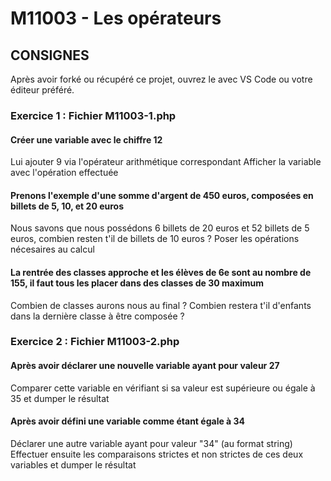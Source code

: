 # M11003 - Les opérateurs

## CONSIGNES

Après avoir forké ou récupéré ce projet, ouvrez le avec VS Code ou votre éditeur préféré.

### Exercice 1 : Fichier M11003-1.php

#### Créer une variable avec le chiffre 12

Lui ajouter 9 via l'opérateur arithmétique correspondant
Afficher la variable avec l'opération effectuée

#### Prenons l'exemple d'une somme d'argent de 450 euros, composées en billets de 5, 10, et 20 euros

Nous savons que nous possédons 6 billets de 20 euros et 52 billets de 5 euros, combien resten t'il de billets de 10 euros ?
Poser les opérations nécesaires au calcul

#### La rentrée des classes approche et les élèves de 6e sont au nombre de 155, il faut tous les placer dans des classes de 30 maximum

Combien de classes aurons nous au final ?
Combien restera t'il d'enfants dans la dernière classe à être composée ?

### Exercice 2 : Fichier M11003-2.php

#### Après avoir déclarer une nouvelle variable ayant pour valeur 27

Comparer cette variable en vérifiant si sa valeur est supérieure ou égale à 35 et dumper le résultat

#### Après avoir défini une variable comme étant égale à 34

Déclarer une autre variable ayant pour valeur "34" (au format string)
Effectuer ensuite les comparaisons strictes et non strictes de ces deux variables et dumper le résultat
